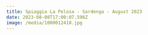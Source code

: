 ```yaml
---
title: Spiaggia La Pelosa - Sardenga - August 2023
date: 2023-08-08T17:00:07.596Z
image: /media/1000012418.jpg
---
```

